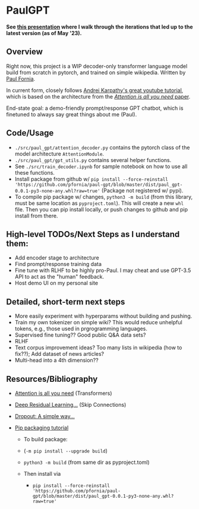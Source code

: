 # PaulGPT

**See [this presentation](https://docs.google.com/presentation/d/11ky3JXxKyHRsWvc_i89iektB2Y_NrnHz6gKzhZJwNXs/edit#slide=id.g23f2b75262e_0_57) where I walk through the iterations that led up to the latest version (as of May '23).**


## Overview

Right now, this project is a WIP decoder-only transformer language model build from scratch in pytorch, and trained on simple wikipedia. Written by [Paul Fornia](www.paulfornia.com).

In current form, closely follows [Andrei Karpathy's great youtube tutorial](https://www.youtube.com/watch?v=kCc8FmEb1nY), which is based on the architecture from the [*Attention is all you need* paper](https://arxiv.org/abs/1706.03762).

End-state goal: a demo-friendly prompt/response GPT chatbot, which is finetuned to always say great things about me (Paul).

## Code/Usage
* `./src/paul_gpt/attention_decoder.py` contains the pytorch class of the model architecture `AttentionModule`.
* `./src/paul_gpt/gpt_utils.py` contains several helper functions.
* See `./src/train_decoder.ipynb` for sample notebook on how to use all these functions.
* Install package from github w/ `pip install --force-reinstall 'https://github.com/pfornia/paul-gpt/blob/master/dist/paul_gpt-0.0.1-py3-none-any.whl?raw=true'` (Package not registered w/ pypi).
* To compile pip package w/ changes, `python3 -m build` (from this library, must be same location as `pyproject.toml`). This will create a new `whl` file. Then you can pip install locally, or push changes to github and pip install from there.

## High-level TODOs/Next Steps as I understand them:
* Add encoder stage to architecture
* Find prompt/response training data
* Fine tune with RLHF to be highly pro-Paul. I may cheat and use GPT-3.5 API to act as the "human" feedback.
* Host demo UI on my personal site


## Detailed, short-term next steps
* More easily experiment with hyperparams without building and pushing.
* Train my own tokenizer on simple wiki? This would reduce unhelpful tokens, e.g., those used in prgrogramming languages.
* Supervised fine tuning?? Good public Q&A data sets?
* RLHF
* Text corpus improvement ideas? Too many lists in wikipedia (how to fix??); Add dataset of news articles?
* Multi-head into a 4th dimension??



## Resources/Bibliography
* [Attention is all you need](https://arxiv.org/abs/1706.03762) (Transformers)
* [Deep Residual Learning...](https://arxiv.org/abs/1512.03385) (Skip Connections)
* [Dropout: A simple way...](https://jmlr.org/papers/volume15/srivastava14a/srivastava14a.pdf)

* [Pip packaging tutorial](https://packaging.python.org/en/latest/tutorials/packaging-projects/)
  * To build package:
  * (`-m pip install --upgrade build`)
  * `python3 -m build` (from same dir as pyproject.toml)

  * Then install via
    * `pip install --force-reinstall 'https://github.com/pfornia/paul-gpt/blob/master/dist/paul_gpt-0.0.1-py3-none-any.whl?raw=true'`

